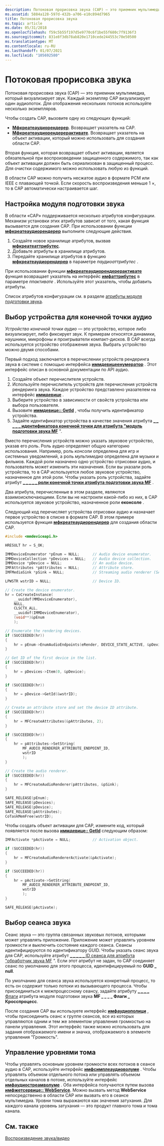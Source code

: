 ```yaml
---
description: Потоковая прорисовка звука (САР) — это приемник мультимедиа, который визуализирует звук.
ms.assetid: 5884a128-597d-432b-a706-e10c894d7965
title: Потоковая прорисовка звука
ms.topic: article
ms.date: 05/31/2018
ms.openlocfilehash: f59c5b55f197d5e9770c6f1be55f680c7f9136f3
ms.sourcegitcommit: 831e8f3db78ab820e1710cede244553c70e50500
ms.translationtype: MT
ms.contentlocale: ru-RU
ms.lasthandoff: 01/07/2021
ms.locfileid: "105692580"
---
```

# <a name="streaming-audio-renderer"></a>Потоковая прорисовка звука

Потоковая прорисовка звука (САР) — это приемник мультимедиа, который визуализирует звук. Каждый экземпляр САР визуализирует один аудиопоток. Для отображения нескольких потоков используйте несколько экземпляров.

Чтобы создать САР, вызовите одну из следующих функций:

-   [**Мфкреатеаудиорендерер**](/windows/desktop/api/mfidl/nf-mfidl-mfcreateaudiorenderer). Возвращает указатель на САР.
-   [**Мфкреатеаудиорендерерактивате**](/windows/desktop/api/mfidl/nf-mfidl-mfcreateaudiorendereractivate). Возвращает указатель на объект активации, который можно использовать для создания области САР.

Вторая функция, которая возвращает объект активации, является обязательной при воспроизведении защищенного содержимого, так как объект активации должен быть сериализован в защищенный процесс. Для очистки содержимого можно использовать любую из функций.

В области САР можно получить несжатое аудио в формате PCM или IEEE с плавающей точкой. Если скорость воспроизведения меньше 1 ×, то в САР автоматически настраивается шаг.

## <a name="configuring-the-audio-renderer"></a>Настройка модуля подготовки звука

В области «САР» поддерживается несколько атрибутов конфигурации. Механизм установки этих атрибутов зависит от того, какая функция вызывается для создания САР. При использовании функции [**мфкреатеаудиорендерер**](/windows/desktop/api/mfidl/nf-mfidl-mfcreateaudiorenderer) выполните следующие действия.

1.  Создайте новое хранилище атрибутов, вызвав [**мфкреатеаттрибутес**](/windows/desktop/api/mfapi/nf-mfapi-mfcreateattributes).
2.  Добавьте атрибуты в хранилище атрибутов.
3.  Передайте хранилище атрибутов в функцию [**мфкреатеаудиорендерер**](/windows/desktop/api/mfidl/nf-mfidl-mfcreateaudiorenderer) в параметре *паудиоаттрибутес* .

При использовании функции [**мфкреатеаудиорендерерактивате**](/windows/desktop/api/mfidl/nf-mfidl-mfcreateaudiorendereractivate) функция возвращает указатель на интерфейс [**имфаттрибутес**](/windows/desktop/api/mfobjects/nn-mfobjects-imfattributes) в параметре *ппактивате* . Используйте этот указатель, чтобы добавить атрибуты.

Список атрибутов конфигурации см. в разделе [атрибуты модуля подготовки звука](audio-renderer-attributes.md).

## <a name="selecting-the-audio-endpoint-device"></a>Выбор устройства для конечной точки аудио

*Устройство конечной точки аудио* — это устройство, которое либо визуализирует, либо фиксирует звук. К примерам относятся динамики, наушники, микрофоны и проигрыватели компакт-дисков. В САР всегда используется устройство отображения звука. Выбрать устройство можно двумя способами.

Первый подход заключается в перечислении устройств рендеринга звука в системе с помощью интерфейса [**иммдевицеенумератор**](/windows/win32/api/mmdeviceapi/nn-mmdeviceapi-immdeviceenumerator) . Этот интерфейс описан в основной документации по API аудио.

1.  Создайте объект перечислителя устройств.
2.  Используйте перечислитель устройств для перечисления устройств рендеринга звука. Каждое устройство представлено указателем на интерфейс [**иммдевице**](/windows/win32/api/mmdeviceapi/nn-mmdeviceapi-immdevice) .
3.  Выберите устройство в зависимости от свойств устройства или выбора пользователя.
4.  Вызовите [**иммдевице:: GetId**](/windows/win32/api/mmdeviceapi/nf-mmdeviceapi-immdevice-getid) , чтобы получить идентификатор устройства.
5.  Задайте идентификатор устройства в качестве значения атрибута [**\_ \_ \_ \_ \_ идентификатора конечной точки для атрибута "модуль подготовки звука MF**](mf-audio-renderer-attribute-endpoint-id-attribute.md) ".

Вместо перечисления устройств можно указать звуковое устройство, указав его *роль*. Роль аудио определяет общую категорию использования. Например, роль *консоли* определена для игр и системных уведомлений, а роль *мультимедиа* определена для музыки и фильмов. Каждой роли назначено одно устройство отрисовки аудио, и пользователь может изменить эти назначения. Если вы указали роль устройства, то в САР используется любое звуковое устройство, назначенное для этой роли. Чтобы указать роль устройства, задайте атрибут [**\_ \_ \_ \_ \_ роли конечной точки атрибута подготовки звука MF**](mf-audio-renderer-attribute-endpoint-role-attribute.md) .

Два атрибута, перечисленные в этом разделе, являются взаимоисключающими. Если вы не настроили какой-либо из них, в САР используется звуковое устройство, назначенное роли **еконсоле** .

Следующий код перечисляет устройства отрисовки аудио и назначает первое устройство в списке в формате САР. В этом примере используется функция [**мфкреатеаудиорендерер**](/windows/desktop/api/mfidl/nf-mfidl-mfcreateaudiorenderer) для создания области САР.


```C++
#include <mmdeviceapi.h>

HRESULT hr = S_OK;

IMMDeviceEnumerator *pEnum = NULL;      // Audio device enumerator.
IMMDeviceCollection *pDevices = NULL;   // Audio device collection.
IMMDevice *pDevice = NULL;              // An audio device.
IMFAttributes *pAttributes = NULL;      // Attribute store.
IMFMediaSink *pSink = NULL;             // Streaming audio renderer (SAR)

LPWSTR wstrID = NULL;                   // Device ID.

// Create the device enumerator.
hr = CoCreateInstance(
    __uuidof(MMDeviceEnumerator), 
    NULL,
    CLSCTX_ALL, 
    __uuidof(IMMDeviceEnumerator), 
    (void**)&pEnum
    );

// Enumerate the rendering devices.
if (SUCCEEDED(hr))
{
    hr = pEnum->EnumAudioEndpoints(eRender, DEVICE_STATE_ACTIVE, &pDevices);
}

// Get ID of the first device in the list.
if (SUCCEEDED(hr))
{
    hr = pDevices->Item(0, &pDevice);
}

if (SUCCEEDED(hr))
{
    hr = pDevice->GetId(&wstrID);
}

// Create an attribute store and set the device ID attribute.
if (SUCCEEDED(hr))
{
    hr = MFCreateAttributes(&pAttributes, 2);
}

if (SUCCEEDED(hr))
{
    hr = pAttributes->SetString(
        MF_AUDIO_RENDERER_ATTRIBUTE_ENDPOINT_ID, 
        wstrID
        );
}

// Create the audio renderer.
if (SUCCEEDED(hr))
{
    hr = MFCreateAudioRenderer(pAttributes, &pSink);    
}

SAFE_RELEASE(pEnum);
SAFE_RELEASE(pDevices);
SAFE_RELEASE(pDevice); 
SAFE_RELEASE(pAttributes);
CoTaskMemFree(wstrID);
```



Чтобы создать объект активации для САР, измените код, который появляется после вызова [**иммдевице:: GetId**](/windows/win32/api/mmdeviceapi/nf-mmdeviceapi-immdevice-getid) следующим образом:


```C++
IMFActivate *pActivate = NULL;          // Activation object.

if (SUCCEEDED(hr))
{
    hr = MFCreateAudioRendererActivate(&pActivate);    
}

if (SUCCEEDED(hr))
{
    hr = pActivate->SetString(
        MF_AUDIO_RENDERER_ATTRIBUTE_ENDPOINT_ID, 
        wstrID
        );
}

SAFE_RELEASE(pActivate);
```



## <a name="selecting-the-audio-session"></a>Выбор сеанса звука

Сеанс звука — это группа связанных звуковых потоков, которыми может управлять приложение. Приложение может управлять уровнем громкости и выключить состояние каждого сеанса. Сеансы идентифицируются по идентификатору GUID. Чтобы указать сеанс звука для САР, используйте атрибут [ \_ \_ \_ \_ \_ ID сеанса для атрибута "обработчик звука MF](mf-audio-renderer-attribute-session-id-attribute.md) ". Если этот атрибут не задан, то САР соединяет сеанс по умолчанию для этого процесса, идентифицируемый по **GUID \_ null**.

По умолчанию для сеанса звука используется конкретный процесс, то есть он содержит только потоки из вызывающего процесса. Чтобы присоединиться к межпроцессному сеансу, задайте атрибуту [ \_ \_ \_ \_ Флаги](mf-audio-renderer-attribute-flags-attribute.md) атрибута модуля подготовки звука **MF \_ \_ \_ \_ Флаги \_ Кросспроцесс**.

После создания САР вы используете интерфейс [**имфаудиополици**](/windows/desktop/api/mfidl/nn-mfidl-imfaudiopolicy) , чтобы присоединить сеанс к группе сеансов, все из которых управляются одним и тем же элементом управления громкостью на панели управления. Этот интерфейс также можно использовать для задания отображаемого имени и значка, отображаемого в элементе управления "Громкость".

## <a name="controlling-volume-levels"></a>Управление уровнями тома

Чтобы управлять основным уровнем громкости всех потоков в сеансе аудио в САР, используйте интерфейс [**имфсимплеаудиоволуме**](/windows/desktop/api/mfidl/nn-mfidl-imfsimpleaudiovolume) . Чтобы управлять объемом отдельного потока или управлять объемом отдельных каналов в потоке, используйте интерфейс [**имфаудиостреамволуме**](/windows/desktop/api/mfidl/nn-mfidl-imfaudiostreamvolume) . Оба интерфейса получаются путем вызова [**имфжетсервице:: WebService**](/windows/desktop/api/mfidl/nf-mfidl-imfgetservice-getservice). Можно вызвать метод **WebService** непосредственно в области САР или вызвать его в сеансе мультимедиа. Уровни тома выражаются как значения затухания. Для каждого канала уровень затухания — это продукт главного тома и тома канала.

## <a name="related-topics"></a>См. также

<dl> <dt>

[Воспроизведение звука/видео](audio-video-playback.md)
</dt> </dl>

 

 
